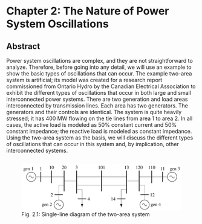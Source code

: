 # Chapter 2: The Nature of Power System Oscillations
## Abstract
Power system oscillations are complex, and they are not straightforward to analyze. Therefore, before going into any detail, we will use an example to show the basic types of oscillations that can occur. The example two-area system is artificial; its model was created for a research report commissioned from Ontario Hydro by the Canadian Electrical Association to exhibit the different types of oscillations that occur in both large and small interconnected power systems. There are two generation and load areas interconnected by transmission lines. Each area has two generators. The generators and their controls are identical. The system is quite heavily stressed; it has 400 MW flowing on the tie lines from area 1 to area 2. In all cases, the active load is modeled as 50% constant current and 50% constant impedance; the reactive load is modeled as constant impedance. Using the two-area system as the basis, we will discuss the different types of oscillations that can occur in this system and, by implication, other interconnected systems.

<div style="display: flex; justify-content: center;" width="100%">
    <figure>
        <img src="figures/fig_2p1.png" alt="Single-line diagram" width=480px margin="auto" />
        <figcaption>Fig. 2.1: Single-line diagram of the two-area system</figcaption>
    </figure>
</div>

[comment]: <> (eof)
